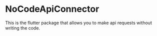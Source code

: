 # NoCodeApiConnector
This is the flutter package that allows you to make api requests without  writing the code.
